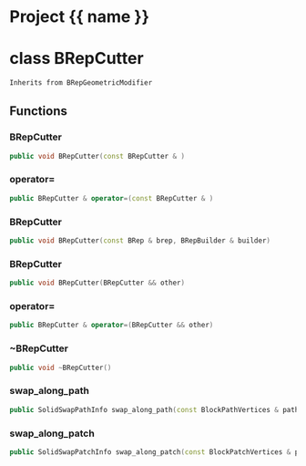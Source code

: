<script setup>
import {useRoute} from 'vitepress'
const {path} = useRoute()
const tokens = path.split('/')
const words = tokens[2].split('-');
for (let i = 0; i < words.length; i++) {
    words[i] = words[i].charAt(0).toUpperCase() + words[i].slice(1);
    words[i] = words[i].replace('geode', 'Geode')
}
const name = words.join('-');
</script>
# Project {{ name }}

# class BRepCutter


```cpp
Inherits from BRepGeometricModifier
```



## Functions

### BRepCutter

```cpp
public void BRepCutter(const BRepCutter & )
```


### operator=

```cpp
public BRepCutter & operator=(const BRepCutter & )
```


### BRepCutter

```cpp
public void BRepCutter(const BRep & brep, BRepBuilder & builder)
```


### BRepCutter

```cpp
public void BRepCutter(BRepCutter && other)
```


### operator=

```cpp
public BRepCutter & operator=(BRepCutter && other)
```


### ~BRepCutter

```cpp
public void ~BRepCutter()
```


### swap_along_path

```cpp
public SolidSwapPathInfo swap_along_path(const BlockPathVertices & path)
```


### swap_along_patch

```cpp
public SolidSwapPatchInfo swap_along_patch(const BlockPatchVertices & patch)
```





